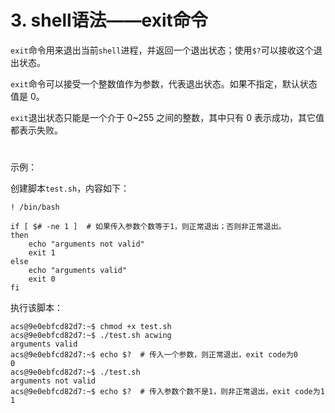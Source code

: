 # 3. shell语法——exit命令

`exit`命令用来退出当前`shell`进程，并返回一个退出状态；使用`$?`可以接收这个退出状态。

`exit`命令可以接受一个整数值作为参数，代表退出状态。如果不指定，默认状态值是 0。

`exit`退出状态只能是一个介于 0~255 之间的整数，其中只有 0 表示成功，其它值都表示失败。

#  

示例：

创建脚本`test.sh`，内容如下：

```shell
! /bin/bash

if [ $# -ne 1 ]  # 如果传入参数个数等于1，则正常退出；否则非正常退出。
then
    echo "arguments not valid"
    exit 1
else
    echo "arguments valid"
    exit 0
fi
```


执行该脚本：

```shell
acs@9e0ebfcd82d7:~$ chmod +x test.sh 
acs@9e0ebfcd82d7:~$ ./test.sh acwing
arguments valid
acs@9e0ebfcd82d7:~$ echo $?  # 传入一个参数，则正常退出，exit code为0
0
acs@9e0ebfcd82d7:~$ ./test.sh 
arguments not valid
acs@9e0ebfcd82d7:~$ echo $?  # 传入参数个数不是1，则非正常退出，exit code为1
1
```



